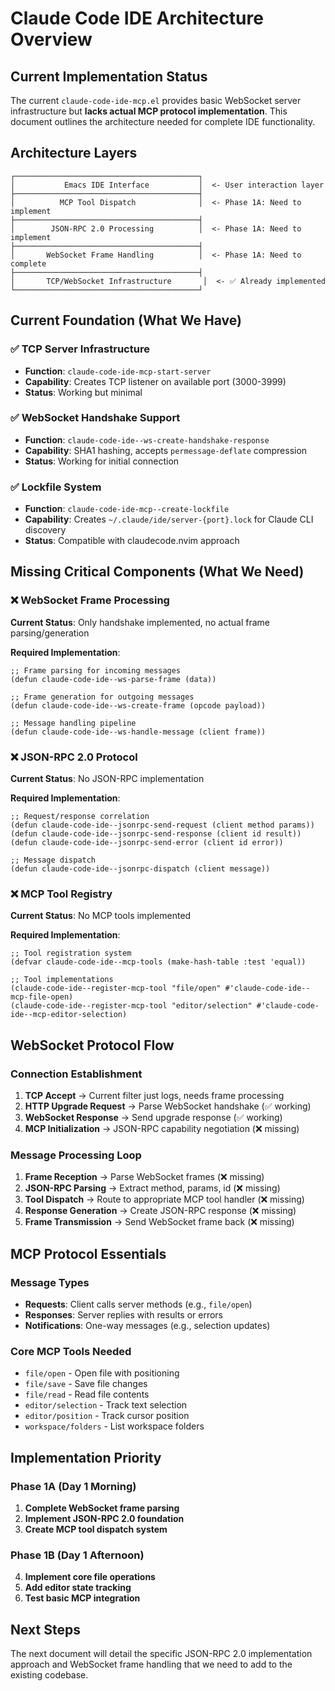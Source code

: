# Claude Code IDE Architecture Overview

## Current Implementation Status

The current `claude-code-ide-mcp.el` provides basic WebSocket server infrastructure but **lacks actual MCP protocol implementation**. This document outlines the architecture needed for complete IDE functionality.

## Architecture Layers

```
┌─────────────────────────────────────────┐
│           Emacs IDE Interface           │  <- User interaction layer
├─────────────────────────────────────────┤
│          MCP Tool Dispatch              │  <- Phase 1A: Need to implement
├─────────────────────────────────────────┤
│        JSON-RPC 2.0 Processing          │  <- Phase 1A: Need to implement  
├─────────────────────────────────────────┤
│       WebSocket Frame Handling          │  <- Phase 1A: Need to complete
├─────────────────────────────────────────┤
│       TCP/WebSocket Infrastructure       │  <- ✅ Already implemented
└─────────────────────────────────────────┘
```

## Current Foundation (What We Have)

### ✅ TCP Server Infrastructure
- **Function**: `claude-code-ide-mcp-start-server`
- **Capability**: Creates TCP listener on available port (3000-3999)
- **Status**: Working but minimal

### ✅ WebSocket Handshake Support  
- **Function**: `claude-code-ide--ws-create-handshake-response`
- **Capability**: SHA1 hashing, accepts `permessage-deflate` compression
- **Status**: Working for initial connection

### ✅ Lockfile System
- **Function**: `claude-code-ide-mcp--create-lockfile`
- **Capability**: Creates `~/.claude/ide/server-{port}.lock` for Claude CLI discovery
- **Status**: Compatible with claudecode.nvim approach

## Missing Critical Components (What We Need)

### ❌ WebSocket Frame Processing
**Current Status**: Only handshake implemented, no actual frame parsing/generation

**Required Implementation**:
```elisp
;; Frame parsing for incoming messages
(defun claude-code-ide--ws-parse-frame (data))

;; Frame generation for outgoing messages  
(defun claude-code-ide--ws-create-frame (opcode payload))

;; Message handling pipeline
(defun claude-code-ide--ws-handle-message (client frame))
```

### ❌ JSON-RPC 2.0 Protocol
**Current Status**: No JSON-RPC implementation

**Required Implementation**:
```elisp
;; Request/response correlation
(defun claude-code-ide--jsonrpc-send-request (client method params))
(defun claude-code-ide--jsonrpc-send-response (client id result))
(defun claude-code-ide--jsonrpc-send-error (client id error))

;; Message dispatch
(defun claude-code-ide--jsonrpc-dispatch (client message))
```

### ❌ MCP Tool Registry
**Current Status**: No MCP tools implemented

**Required Implementation**:
```elisp
;; Tool registration system
(defvar claude-code-ide--mcp-tools (make-hash-table :test 'equal))

;; Tool implementations
(claude-code-ide--register-mcp-tool "file/open" #'claude-code-ide--mcp-file-open)
(claude-code-ide--register-mcp-tool "editor/selection" #'claude-code-ide--mcp-editor-selection)
```

## WebSocket Protocol Flow

### Connection Establishment
1. **TCP Accept** → Current filter just logs, needs frame processing
2. **HTTP Upgrade Request** → Parse WebSocket handshake (✅ working)
3. **WebSocket Response** → Send upgrade response (✅ working)
4. **MCP Initialization** → JSON-RPC capability negotiation (❌ missing)

### Message Processing Loop
1. **Frame Reception** → Parse WebSocket frames (❌ missing)
2. **JSON-RPC Parsing** → Extract method, params, id (❌ missing)
3. **Tool Dispatch** → Route to appropriate MCP tool handler (❌ missing)
4. **Response Generation** → Create JSON-RPC response (❌ missing)
5. **Frame Transmission** → Send WebSocket frame back (❌ missing)

## MCP Protocol Essentials

### Message Types
- **Requests**: Client calls server methods (e.g., `file/open`)
- **Responses**: Server replies with results or errors  
- **Notifications**: One-way messages (e.g., selection updates)

### Core MCP Tools Needed
- `file/open` - Open file with positioning
- `file/save` - Save file changes
- `file/read` - Read file contents
- `editor/selection` - Track text selection
- `editor/position` - Track cursor position
- `workspace/folders` - List workspace folders

## Implementation Priority

### Phase 1A (Day 1 Morning)
1. **Complete WebSocket frame parsing** 
2. **Implement JSON-RPC 2.0 foundation**
3. **Create MCP tool dispatch system**

### Phase 1B (Day 1 Afternoon)  
4. **Implement core file operations**
5. **Add editor state tracking**
6. **Test basic MCP integration**

## Next Steps

The next document will detail the specific JSON-RPC 2.0 implementation approach and WebSocket frame handling that we need to add to the existing codebase.